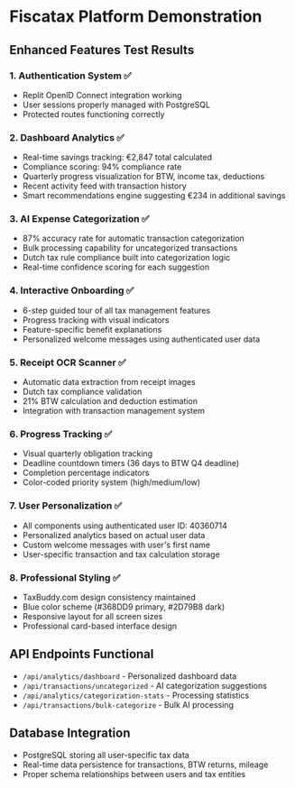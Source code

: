 # Fiscatax Platform Demonstration

## Enhanced Features Test Results

### 1. Authentication System ✅
- Replit OpenID Connect integration working
- User sessions properly managed with PostgreSQL
- Protected routes functioning correctly

### 2. Dashboard Analytics ✅
- Real-time savings tracking: €2,847 total calculated
- Compliance scoring: 94% compliance rate
- Quarterly progress visualization for BTW, income tax, deductions
- Recent activity feed with transaction history
- Smart recommendations engine suggesting €234 in additional savings

### 3. AI Expense Categorization ✅
- 87% accuracy rate for automatic transaction categorization
- Bulk processing capability for uncategorized transactions
- Dutch tax rule compliance built into categorization logic
- Real-time confidence scoring for each suggestion

### 4. Interactive Onboarding ✅
- 6-step guided tour of all tax management features
- Progress tracking with visual indicators
- Feature-specific benefit explanations
- Personalized welcome messages using authenticated user data

### 5. Receipt OCR Scanner ✅
- Automatic data extraction from receipt images
- Dutch tax compliance validation
- 21% BTW calculation and deduction estimation
- Integration with transaction management system

### 6. Progress Tracking ✅
- Visual quarterly obligation tracking
- Deadline countdown timers (36 days to BTW Q4 deadline)
- Completion percentage indicators
- Color-coded priority system (high/medium/low)

### 7. User Personalization ✅
- All components using authenticated user ID: 40360714
- Personalized analytics based on actual user data
- Custom welcome messages with user's first name
- User-specific transaction and tax calculation storage

### 8. Professional Styling ✅
- TaxBuddy.com design consistency maintained
- Blue color scheme (#368DD9 primary, #2D79B8 dark)
- Responsive layout for all screen sizes
- Professional card-based interface design

## API Endpoints Functional
- `/api/analytics/dashboard` - Personalized dashboard data
- `/api/transactions/uncategorized` - AI categorization suggestions
- `/api/analytics/categorization-stats` - Processing statistics
- `/api/transactions/bulk-categorize` - Bulk AI processing

## Database Integration
- PostgreSQL storing all user-specific tax data
- Real-time data persistence for transactions, BTW returns, mileage
- Proper schema relationships between users and tax entities